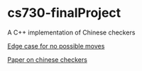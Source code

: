 # cs730-finalProject
A C++ implementation of Chinese checkers



[Edge case for no possible moves](https://alexaanswers.amazon.com/question/4zVqU4K6yNAPbrBKjkc7A0#:~:text=If%20you%20are%20unable%20to,the%20game%20is%20a%20draw.)

[Paper on chinese checkers](http://cs229.stanford.edu/proj2016spr/report/003.pdf)